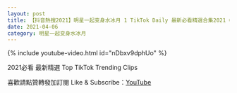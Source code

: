 ```yaml
---
layout: post
title: 【抖音熱搜2021】明星一起变身水冰月 1 TikTok Daily 最新必看精選合集2021 04 06
date: 2021-04-06
category: 明星一起变身水冰月
---
```


{% include youtube-video.html id="nDbxv9dphUo" %}

2021必看 最新精選 Top TikTok Trending Clips

喜歡請點贊轉發加訂閱 Like & Subscribe：[YouTube](https://www.youtube.com/channel/UCAoR7VcanIPd04uEq_GIylA/videos)

